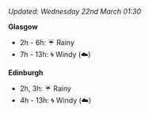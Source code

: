 *Updated: Wednesday 22nd March 01:30*

**Glasgow**

* 2h - 6h: :umbrella: Rainy
* 7h - 13h: :cyclone: Windy (:cloud:)

**Edinburgh**

* 2h, 3h: :umbrella: Rainy
* 4h - 13h: :cyclone: Windy (:cloud:)
